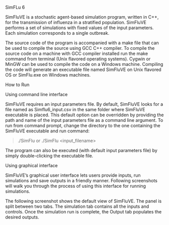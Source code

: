 SimFLu 6

SimFluVE is a stochastic agent-based simulation program, written in C++, for the transmission of influenza in a stratified population. SimFluVE performs a set of simulations with fixed values of the input parameters.  Each simulation corresponds to a single outbreak.

The source code of the program is accompanied with a make file that can be used to compile the source using GCC C++ compiler.  To compile the source code on a machine with GCC compiler installed run the make command from terminal (Unix flavored operating systems). Cygwin or MinGW can be used to compile the code on a Windows machine. Compiling the code will generate an executable file named SimFluVE on Unix flavored OS or SimFlu.exe on Windows machines.

How to Run

Using command line interface

SimFluVE requires an input parameters file. By default, SimFluVE looks for a file named as Simflu6_input.csv in the same folder where SimFluVE executable is placed. This default option can be overridden by providing the path and name of the input parameters file as a command line argument. 
To run from command prompt, change the directory to the one containing the SimFluVE executable and run command:

> ./SimFlu
or 
> ./SimFlu <input_filename>

The program can also be executed (with default input parameters file) by simply double-clicking the executable file. 

Using graphical interface

SimFluVE’s graphical user interface lets users provide inputs, run simulations and save outputs in a friendly manner. Following screenshots will walk you through the process of using this interface for running simulations.
 
The following screenshot shows the default view of SimFluVE. The panel is split between two tabs. The simulation tab contains all the inputs and controls. Once the simulation run is complete, the Output tab populates the desired outputs. 
